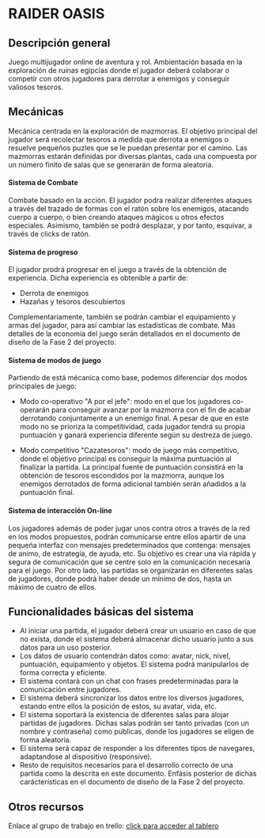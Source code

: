 # RAIDER OASIS
## Descripción general
Juego multijugador online de aventura y rol. Ambientación basada en la exploración de ruinas egipcias donde el jugador deberá colaborar o competir con otros jugadores para derrotar a enemigos y conseguir valiosos tesoros.
## Mecánicas
Mecánica centrada en la exploración de mazmorras. El objetivo principal del jugador será recolectar tesoros a medida que derrota a enemigos o resuelve pequeños puzles que se le puedan presentar por el camino. Las mazmorras estarán definidas por diversas plantas, cada una compuesta por un número finito de salas que se generarán de forma aleatoria.

#### Sistema de Combate
Combate basado en la acción. El jugador podra realizar diferentes ataques a través del trazado de formas con el ratón sobre los enemigos, atacando cuerpo a cuerpo, o bien creando ataques mágicos u otros efectos especiales. Asimismo, también se podrá desplazar, y por tanto, esquivar, a través de clicks de ratón.

#### Sistema de progreso
El jugador prodrá progresar en el juego a través de la obtención de experiencia. Dicha experiencia es obtenible a partir de:
- Derrota de enemigos
- Hazañas y tesoros descubiertos

Complementariamente, también se podrán cambiar el equipamiento y armas del jugador, para así cambiar las estadísticas de combate. Más detalles de la economía del juego serán detallados en el documento de diseño de la Fase 2 del proyecto.

#### Sistema de modos de juego

Partiendo de está mécanica como base, podemos diferenciar dos modos principales de juego:
- Modo co-operativo "A por el jefe": modo en el que los jugadores co-operarán para conseguir avanzar por la mazmorra con el fin de acabar derrotando conjuntamente a un enemigo final. A pesar de que en este modo no se prioriza la competitividad, cada jugador tendrá su propia puntuación y ganará experiencia diferente según su destreza de juego.

- Modo competitivo "Cazatesoros": modo de juego más competitivo, donde el objetivo principal es conseguir la máxima puntuación al finalizar la partida. La principal fuente de puntuación consistirá en la obtención de tesoros escondidos por  la mazmorra, aunque los enemigos derrotados de forma adicional también serán añadidos a la puntuación final.

#### Sistema de interacción On-line
Los jugadores además de poder jugar unos contra otros a través de la red en los modos propuestos, podrán comunicarse entre ellos apartir de una pequeña interfaz con mensajes predeterminados que contenga: mensajes de animo, de estrategia, de ayuda, etc. Su objetivo es crear una via rápida y segura de comunicación que se centre solo en la comunicación necesaria para el juego.
Por otro lado, las partidas se organizarán en diferentes salas de jugadores, donde podrá haber desde un mínimo de dos, hasta un máximo de cuatro de ellos.

## Funcionalidades básicas del sistema
- Al iniciar una partida, el jugador deberá crear un usuario en caso de que no exista, donde el sistema deberá almacenar dicho usuario junto a sus datos para un uso posterior.
- Los datos de usuario contendrán datos como: avatar, nick, nivel, puntuación, equipamiento y objetos. El sistema podrá manipularlos de forma correcta y eficiente.
- El sistema contará con un chat con frases predeterminadas  para la comunicación entre jugadores.
- El sistema deberá sincronizar los datos entre los diversos jugadores, estando entre ellos la posición de estos, su avatar, vida, etc.
- El sistema soportará la existencia de diferentes salas para alojar partidas de jugadores. Dichas salas podrán ser tanto privadas (con un nombre y contraseña) como publicas, donde los jugadores se eligen de forma aleatoria.
- El sistema será capaz de responder a los diferentes tipos de navegares, adaptandose al dispositivo (responsive).
- Resto de requisitos necesarios para el desarrollo correcto de una partida como la descrita en este documento. Enfásis posterior de dichas carácterísticas en el documento de diseño de la Fase 2 del proyecto.

## Otros recursos

Enlace al grupo de trabajo en trello: [click para acceder al tablero](http://https://trello.com/juegosenred)
